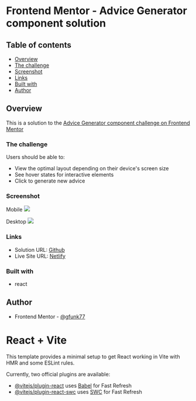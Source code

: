 # Frontend Mentor - Advice Generator component solution

## Table of contents

- [Overview](#overview)
- [The challenge](#the-challenge)
- [Screenshot](#screenshot)
- [Links](#links)
- [Built with](#built-with)
- [Author](#author)

## Overview

This is a solution to the [Advice Generator component challenge on Frontend Mentor](https://www.frontendmentor.io/challenges/advice-generator-app-QdUG-13db)

### The challenge

Users should be able to:

- View the optimal layout depending on their device's screen size
- See hover states for interactive elements
- Click to generate new advice

### Screenshot

Mobile
![]($$$)

Desktop
![]($$$)

### Links

- Solution URL: [Github](https://github.com/gfunk77/react-fem/advice-generator)
- Live Site URL: [Netlify](https://gfunk77-advice-generator.netlify.app/)

### Built with

- react

## Author

- Frontend Mentor - [@gfunk77](https://www.frontendmentor.io/profile/gfunk77)

# React + Vite

This template provides a minimal setup to get React working in Vite with HMR and some ESLint rules.

Currently, two official plugins are available:

- [@vitejs/plugin-react](https://github.com/vitejs/vite-plugin-react/blob/main/packages/plugin-react/README.md) uses [Babel](https://babeljs.io/) for Fast Refresh
- [@vitejs/plugin-react-swc](https://github.com/vitejs/vite-plugin-react-swc) uses [SWC](https://swc.rs/) for Fast Refresh
